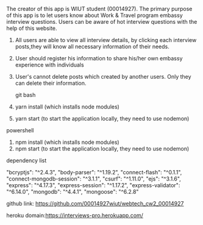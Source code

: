 The creator of this app is WIUT student (00014927).
The primary purpose of this app is to let users know about Work & Travel program embassy interview questions.
Users can be aware of hot interview questions with the help of this website.

1. All users are able to view all interview details, by clicking each interview posts,they will know all necessary information of their needs.
2. User should register his information to share his/her own embassy experience with individuals
3. User's cannot delete posts which created by another users. Only they can delete their information.

   git bash

4. yarn install (which installs node modules)
5. yarn start (to start the application locally, they need to use nodemon)

powershell

1. npm install (which installs node modules)
2. npm start (to start the application locally, they need to use nodemon)

dependency list

"bcryptjs": "^2.4.3",
"body-parser": "^1.19.2",
"connect-flash": "^0.1.1",
"connect-mongodb-session": "^3.1.1",
"csurf": "^1.11.0",
"ejs": "^3.1.6",
"express": "^4.17.3",
"express-session": "^1.17.2",
"express-validator": "^6.14.0",
"mongodb": "^4.4.1",
"mongoose": "^6.2.8"

github link: https://github.com/00014927wiut/webtech_cw2_00014927

heroku domain:https://interviews-pro.herokuapp.com/
